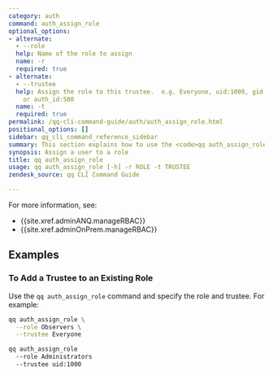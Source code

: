 ```yaml
---
category: auth
command: auth_assign_role
optional_options:
- alternate:
  - --role
  help: Name of the role to assign
  name: -r
  required: true
- alternate:
  - --trustee
  help: Assign the role to this trustee.  e.g. Everyone, uid:1000, gid:1001, sid:S-1-5-2-3-4,
    or auth_id:500
  name: -t
  required: true
permalink: /qq-cli-command-guide/auth/auth_assign_role.html
positional_options: []
sidebar: qq_cli_command_reference_sidebar
summary: This section explains how to use the <code>qq auth_assign_role</code> command.
synopsis: Assign a user to a role
title: qq auth_assign_role
usage: qq auth_assign_role [-h] -r ROLE -t TRUSTEE
zendesk_source: qq CLI Command Guide

---
```

For more information, see:
* {{site.xref.adminANQ.manageRBAC}}
* {{site.xref.adminOnPrem.manageRBAC}}

## Examples

### To Add a Trustee to an Existing Role
Use the `qq auth_assign_role` command and specify the role and trustee. For example:

```bash
qq auth_assign_role \
  --role Observers \
  --trustee Everyone
```

```bash
qq auth_assign_role
  --role Administrators
  --trustee uid:1000
```

